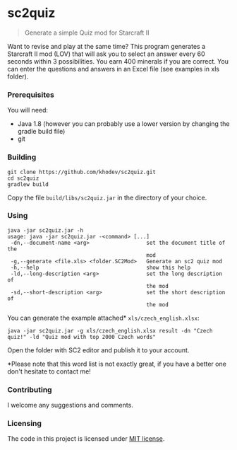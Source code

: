 # sc2quiz
> Generate a simple Quiz mod for Starcraft II

Want to revise and play at the same time?
This program generates a Starcraft II mod (LOV) that will ask you to select an answer 
every 60 seconds within 3 possibilities. You earn 400 minerals if you are correct.
You can enter the questions and answers in an Excel file (see examples in xls folder).

### Prerequisites

You will need:
- Java 1.8 (however you can probably use a lower version by changing the gradle build file) 
- git

### Building

```shell
git clone https://github.com/khodev/sc2quiz.git
cd sc2quiz
gradlew build
```

Copy the file `build/libs/sc2quiz.jar` in the directory of your choice.

### Using

```shell
java -jar sc2quiz.jar -h
usage: java -jar sc2quiz.jar -<command> [...]
 -dn,--document-name <arg>                  set the document title of the
                                            mod
 -g,--generate <file.xls> <folder.SC2Mod>   Generate an sc2 quiz mod
 -h,--help                                  show this help
 -ld,--long-description <arg>               set the long description of
                                            the mod
 -sd,--short-description <arg>              set the short description of
                                            the mod
```

You can generate the example attached* `xls/czech_english.xlsx`:

```shell
java -jar sc2quiz.jar -g xls/czech_english.xlsx result -dn "Czech quiz!" -ld "Quiz mod with top 2000 Czech words"
```

Open the folder with SC2 editor and publish it to your account.

*Please note that this word list is not exactly great, if you have a better one don't hesitate to contact me!
   
### Contributing

I welcome any suggestions and comments.  

### Licensing

The code in this project is licensed under [MIT license](./LICENSE).
